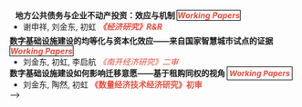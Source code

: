 <!-- <h1 id="WP"></h1>

<h3 style="margin: 60px 0px 10px;">Working Papers</h3> -->



<h4 style="margin:0 10px 0;">地方公共债务与企业不动产投资：效应与机制 <strong><i style="color:#e74d3c; border:1px solid black">Working Papers</i></strong></h4>
<ul style="margin:0 0 5px;">
  <li>谢申祥, 刘金东, 初虹 <strong><i style="color:#e74d3c">《经济研究》R&R</i></strong></li>
</ul>


<h4 style="margin:0 0px 0;">数字基础设施建设的均等化与资本化效应——来自国家智慧城市试点的证据 <strong><i style="color:#e74d3c; border:1px solid black">Working Papers</i></strong></h4>
<ul style="margin:0 0px;">
  <li>刘金东, 初虹, 李启航 <i style="color:#e74d3c">《南开经济研究》二审</i></li>
</ul>


<h4 style="margin:0 0px 0;">数字基础设施建设如何影响迁移意愿——基于租购同权的视角 <strong><i style="color:#e74d3c; border:1px solid black; padding: 3px;font-size: 0.85rem;">Working Papers</i></strong></h4>
<ul style="margin:0 0px;">
  <li>刘金东, 陶然, 初虹 <strong style="color:#e74d3c">《数量经济技术经济研究》初审</strong></li>
</ul> -->


<!-- <h4 style="margin:0 10px 0;">Organization Committee</h4>

<ul style="margin:0 0 5px;">
  <li>..<a href="https://bmvc2023.org/people/organisers/"><autocolor>..</autocolor></a> <a href="h12"><autocolor>2022</autocolor></a>-<a href="12"><autocolor>2023</autocolor></a></li>
  <li>s<a href="https://www.acmmmasia.org/2020/committee.html"><autocolor>sd</autocolor></a></li>
</ul>

